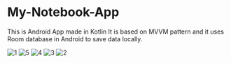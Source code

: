 # My-Notebook-App
This is Android App made in Kotlin
It is based on MVVM pattern and it uses Room database in Android 
to save data locally.

![1](https://user-images.githubusercontent.com/65298880/124503647-9ca05500-dde3-11eb-9ab6-b88c00740111.jpg)
![5](https://user-images.githubusercontent.com/65298880/124503649-9dd18200-dde3-11eb-8195-dfb5bcaf650e.jpg)
![4](https://user-images.githubusercontent.com/65298880/124503650-9e6a1880-dde3-11eb-970f-3e485fdafc2d.jpg)
![3](https://user-images.githubusercontent.com/65298880/124503651-9e6a1880-dde3-11eb-8567-632bc6cc88c2.jpg)
![2](https://user-images.githubusercontent.com/65298880/124503652-9f02af00-dde3-11eb-9ead-8b5737adeed7.jpg)


